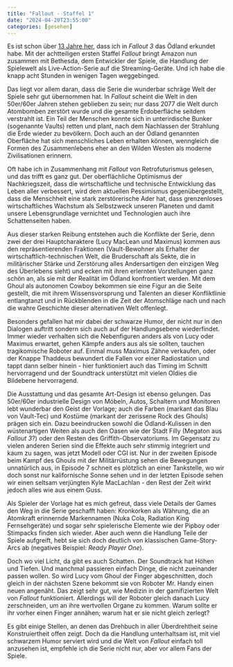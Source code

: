 ```yaml
---
title: "Fallout - Staffel 1"
date: "2024-04-20T23:55:00"
categories: [gesehen]
---
```


Es ist schon über [13 Jahre her](/2011/09/06/washington-d-c-und-die-fallout-brille/), dass ich in _Fallout 3_ das Ödland erkundet habe. Mit der achtteiligen ersten Staffel _Fallout_ bringt Amazon nun zusammen mit Bethesda, dem Entwickler der Spiele, die Handlung der Spielewelt als Live-Action-Serie auf die Streaming-Geräte. Und ich habe die knapp acht Stunden in wenigen Tagen weggebinged.

Das liegt vor allem daran, dass die Serie die wunderbar schräge Welt der Spiele sehr gut übernommen hat. In _Fallout_ scheint die Welt in den 50er/60er Jahren stehen geblieben zu sein; nur dass 2077 die Welt durch Atombomben zerstört wurde und die gesamte Erdoberfläche seitdem verstrahlt ist. Ein Teil der Menschen konnte sich in unterirdische Bunker (sogenannte Vaults) retten und plant, nach dem Nachlassen der Strahlung die Erde wieder zu bevölkern. Doch auch an der Ödland genannten Oberfläche hat sich menschliches Leben erhalten können, wenngleich die Formen des Zusammenlebens eher an den Wilden Westen als moderne Zivilisationen erinnern.

Oft habe ich in Zusammenhang mit _Fallout_ von Retrofuturismus gelesen, und das trifft es ganz gut. Der oberflächliche Optimismus der Nachkriegszeit, dass die wirtschaftliche und technische Entwicklung das Leben aller verbessert, wird dem aktuellen Pessimismus gegenübergestellt, dass die Menschheit eine stark zerstörerische Ader hat, dass grenzenloses wirtschaftliches Wachstum als Selbstzweck unseren Planeten und damit unsere Lebensgrundlage vernichtet und Technologien auch ihre Schattenseiten haben.

Aus dieser starken Reibung entstehen auch die Konflikte der Serie, denn zwei der drei Hauptcharaktere (Lucy MacLean und Maximus) kommen aus den repräsentierenden Fraktionen (Vault-Bewohner als Erhalter der wirtschaftlich-technischen Welt, die Bruderschaft als Sekte, die in militärischer Stärke und Zerstörung alles Andersartigen den einzigen Weg des Überlebens sieht) und ecken mit ihren erlernten Vorstellungen ganz schön an, als sie mit der Realität im Ödland konfrontiert werden. Mit dem Ghoul als autonomen Cowboy bekommen sie eine Figur an die Seite gestellt, die mit ihrem Wissensvorsprung und Talenten an dieser Konfliktlinie entlangtanzt und in Rückblenden in die Zeit der Atomschläge nach und nach die wahre Geschichte dieser alternativen Welt offenlegt.

Besonders gefallen hat mir dabei der schwarze Humor, der nicht nur in den Dialogen auftritt sondern sich auch auf der Handlungsebene wiederfindet. Immer wieder verhalten sich die Nebenfiguren anders als von Lucy oder Maximus erwartet, gehen Kämpfe anders aus als sie sollten, tauchen tragikomische Roboter auf. Einmal muss Maximus Zähne verkaufen, oder der Knappe Thaddeus bewundert die Fallen vor einer Radiostation und tappt dann selber hinein - hier funktioniert auch das Timing im Schnitt hervorragend und der Soundtrack unterstützt mit vielen Oldies die Bildebene hervorragend.

Die Ausstattung und das gesamte Art-Design ist ebenso gelungen. Das 50er/60er industrielle Design von Möbeln, Autos, Schaltern und Monitoren lebt wunderbar den Geist der Vorlage; auch die Farben (markant das Blau von Vault-Tec) und Kostüme (markant der zerissene Rock des Ghouls) prägen sich ein. Dazu beeindrucken sowohl die Ödland-Kulissen in den wüstenartigen Weiten als auch den Oasen wie der Stadt Filly (Megaton aus _Fallout 3_?) oder den Resten des Griffith-Observatoriums. Im Gegensatz zu vielen anderen Serien sind die Effekte auch sehr stimmig integriert und kaum zu sagen, was jetzt Modell oder CGI ist. Nur in der zweiten Episode beim Kampf des Ghouls mit der Militärrüstung sehen die Bewegungen unnatürlich aus, in Episode 7 schneit es plötzlich an einer Tankstelle, wo wir doch sonst nur kalifornische Sonne sehen und in der letzten Episode sehen wir einen seltsam verjüngten Kyle MacLachlan - den Rest der Zeit wirkt jedoch alles wie aus einem Guss.

Als Spieler der Vorlage hat es mich gefreut, dass viele Details der Games den Weg in die Serie geschafft haben: Kronkorken als Währung, die an Atomkraft erinnernde Markennamen (Nuka Cola, Radiation King Fernsehgeräte) und sogar sehr spielerische Elemente wie der Pipboy oder Stimpacks finden sich wieder. Aber auch wenn die Handlung Teile der Spiele aufgreift, hebt sie sich doch deutlich von klassischen Game-Story-Arcs ab (negatives Beispiel: _Ready Player One_).

Doch wo viel Licht, da gibt es auch Schatten. Der Soundtrack hat Höhen und Tiefen. Und manchmal passieren einfach Dinge, die nicht zueinander passen wollen. So wird Lucy vom Ghoul der Finger abgeschnitten, doch gleich in der nächsten Szene bekommt sie von Roboter Mr. Handy einen neuen angenäht. Das zeigt sehr gut, wie Medizin in der gamifizierten Welt von _Fallout_ funktioniert. Allerdings will der Roboter gleich danach Lucy zerschneiden, um an ihre wertvollen Organe zu kommen. Warum sollte er ihr vorher einen Finger annähen; warum hat er sie nicht gleich zerlegt?

Es gibt einige Stellen, an denen das Drehbuch in aller Überdrehtheit seine Konstruiertheit offen zeigt. Doch da die Handlung unterhaltsam ist, mit viel schwarzem Humor serviert wird und die Welt von _Fallout_ einfach toll anzusehen ist, empfehle ich die Serie nicht nur, aber vor allem Fans der Spiele. 
